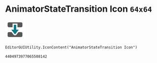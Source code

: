 # AnimatorStateTransition Icon `64x64`
<img src="/img/AnimatorStateTransition%20Icon.png" width=64 height=64>

``` CSharp
EditorGUIUtility.IconContent("AnimatorStateTransition Icon")
```
```
4404973977065508142
```
